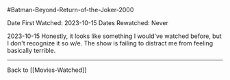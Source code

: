 #Batman-Beyond-Return-of-the-Joker-2000

Date First Watched:  2023-10-15
Dates Rewatched:  Never

2023-10-15
Honestly, it looks like something I would've watched before, but I don't recognize it so w/e.  The show is failing to distract me from feeling basically terrible.

---
Back to [[Movies-Watched]]